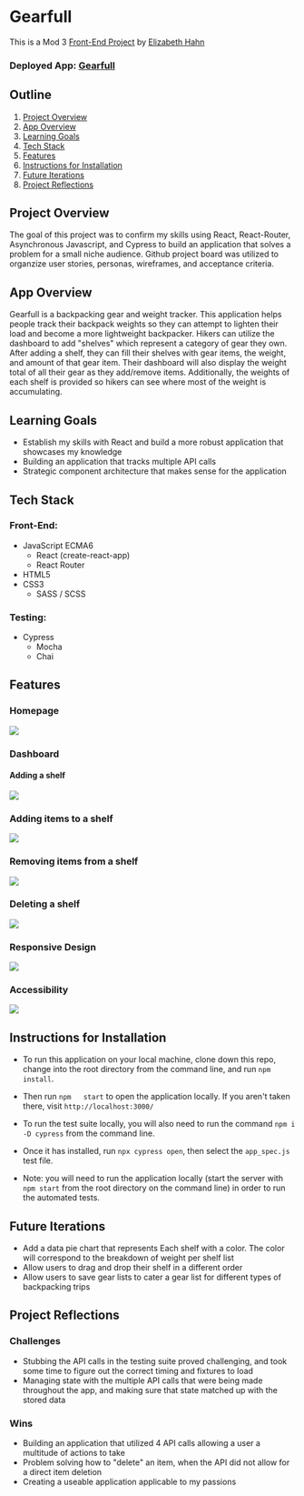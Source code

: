 # Gearfull

This is a Mod 3 [Front-End Project](https://frontend.turing.edu/projects/module-3/niche-audience.html) by [Elizabeth Hahn](https://github.com/elizhahn)

### Deployed App: [Gearfull]()

## Outline

1. [Project Overview](#project-overview)
2. [App Overview](#app-overview)
3. [Learning Goals](#learning-goals)
4. [Tech Stack](#tech-stack)
5. [Features](#features)
6. [Instructions for Installation](#instructions-for-installation)
7. [Future Iterations](#future-iterations)
8. [Project Reflections](#project-reflections)


## Project Overview

The goal of this project was to confirm my skills using React, React-Router, Asynchronous Javascript, and Cypress to build an application that solves a problem for a small niche audience. Github project board was utilized to organzize user stories, personas, wireframes, and acceptance criteria.  


## App Overview

Gearfull is a backpacking gear and weight tracker. This application helps people track their backpack weights so they can attempt to lighten their load and become a more lightweight backpacker. Hikers can utilize the dashboard to add "shelves" which represent a category of gear they own. After adding a shelf, they can fill their shelves with gear items, the weight, and amount of that gear item. Their dashboard will also display the weight total of all their gear as they add/remove items. Additionally, the weights of each shelf is provided so hikers can see where most of the weight is accumulating. 


## Learning Goals
 
 - Establish my skills with React and build a more robust application that showcases my knowledge
 - Building an application that tracks multiple API calls 
 - Strategic component architecture that makes sense for the application
  
## Tech Stack

### Front-End:
- JavaScript ECMA6
  - React (create-react-app)
  - React Router
- HTML5
- CSS3
  - SASS / SCSS

### Testing:
- Cypress
  - Mocha
  - Chai

## Features

### Homepage

![](https://media.giphy.com/media/2tqt97Htn7HIf1Gjq3/giphy.gif)

### Dashboard

#### Adding a shelf

![](https://media.giphy.com/media/Rod8eyQ3UGnXLID11K/giphy.gif)

### Adding items to a shelf

![](https://media.giphy.com/media/NrrJSXX1ntt8n3VIIW/giphy.gif)

### Removing items from a shelf

![](https://media.giphy.com/media/qpvTEMdnNXPvwBzXdN/giphy.gif)

### Deleting a shelf

![](https://media.giphy.com/media/GbcERaVPJogWdsGAnY/giphy.gif)


### Responsive Design

![](https://media.giphy.com/media/KzOXOIruLdhqMBAHwt/giphy.gif)

### Accessibility

![](https://media.giphy.com/media/3CIRTpHPjFaQBlKVQY/giphy.gif)


## Instructions for Installation

  - To run this application on your local machine, clone down this repo, change into the root directory from the command line, and run `npm install`. 
    
  - Then run `npm   start` to open the application locally. If you aren't taken there, visit `http://localhost:3000/`
    
  - To run the test suite locally, you will also need to run the command `npm i -D cypress` from the command line.
    
  - Once it  has installed, run `npx cypress open`, then select the `app_spec.js` test file. 
    
  - Note: you will need to run the application locally (start the server with `npm start` from the root directory on the command line) in order to run the automated tests.

## Future Iterations

 - Add a data pie chart that represents Each shelf with a color. The color will correspond to the breakdown of weight per shelf list
 - Allow users to drag and drop their shelf in a different order
 - Allow users to save gear lists to cater a gear list for different types of backpacking trips


## Project Reflections

### Challenges

  - Stubbing the API calls in the testing suite proved challenging, and took some time to figure out the correct timing and fixtures to load
  - Managing state with the multiple API calls that were being made throughout the app, and making sure that state matched up with the stored data

### Wins

  - Building an application that utilized 4 API calls allowing a user a multitude of actions to take
  - Problem solving how to "delete" an item, when the API did not allow for a direct item deletion
  - Creating a useable application applicable to my passions
